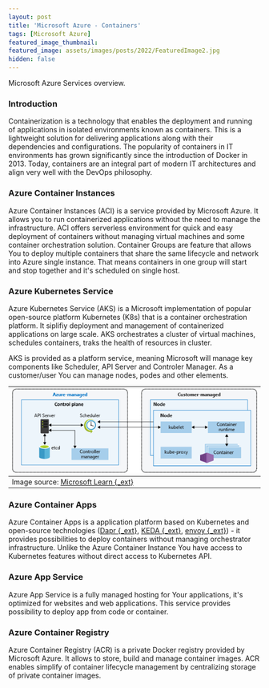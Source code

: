 ```yaml
---
layout: post
title: 'Microsoft Azure - Containers'
tags: [Microsoft Azure]
featured_image_thumbnail: 
featured_image: assets/images/posts/2022/FeaturedImage2.jpg
hidden: false
---
```


Microsoft Azure Services overview.
<!--more-->

### Introduction

Containerization is a technology that enables the deployment and running of applications in isolated environments known as containers. This is a lightweight solution for delivering applications along with their dependencies and configurations. The popularity of containers in IT environments has grown significantly since the introduction of Docker in 2013. Today, containers are an integral part of modern IT architectures and align very well with the DevOps philosophy.

### Azure Container Instances

Azure Container Instances (ACI) is a service provided by Microsoft Azure. It allows you to run containerized applications without the need to manage the infrastructure. ACI offers serverless environment for quick and easy deployment of containers without managing virtual machines and some container orchestration solution. Container Groups are feature that allows You to deploy multiple containers that share the same lifecycle and network into Azure single instance. That means containers in one group will start and stop together and it's scheduled on single host.

### Azure Kubernetes Service

Azure Kubernetes Service (AKS) is a Microsoft implementation of popular open-source platform Kubernetes (K8s) that is a container orchestration platform. It siplifiy deployment and management of containerized applications on large scale. AKS orchestrates a cluster of virtual machines, schedules containers, traks the health of resources in cluster. 

AKS is provided as a platform service, meaning Microsoft will manage key components like Scheduler, API Server and Controler Manager. As a customer/user You can manage nodes, podes and other elements. 

|![AKS Azure](assets/images/posts/2023/control-plane-and-nodes.png)|
| -- |
| Image source: [Microsoft Learn {_ext}](https://learn.microsoft.com/en-us/azure/aks/concepts-clusters-workloads) |


### Azure Container Apps

Azure Container Apps is a application platform based on Kubernetes and open-source technologies ([Dapr {_ext}](https://dapr.io/), [KEDA {_ext}](https://keda.sh/), [envoy {_ext}](https://www.envoyproxy.io/)) - it provides possibilities to deploy containers without managing orchestrator infrastructure. Unlike the Azure Container Instance You have access to Kubernetes features without direct access to Kubernetes API. 

### Azure App Service

Azure App Service is a fully managed hosting for Your applications, it's optimized for websites and web applications. This service provides possibility to deploy app from code or container. 

### Azure Container Registry

Azure Container Registry (ACR) is a private Docker registry provided by Microsoft Azure. It allows to store, build and manage container images. ACR enables simplify of container lifecycle management by centralizing storage of private container images.

